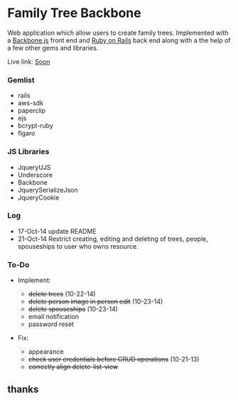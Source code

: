 # Family Tree Backbone

Web application which allow users to create family trees. Implemented with a [Backbone.js](http://backbonejs.org/) front end and [Ruby on Rails](http://rubyonrails.org/) back end along with a the help of a few other gems and libraries.

Live link: [Soon](https://github.com/kim-n/Family-Tree-Backbone)


### Gemlist
* rails
* aws-sdk
* paperclip
* ejs
* bcrypt-ruby
* figaro


### JS Libraries
* JqueryUJS
* Underscore
* Backbone
* JquerySerializeJson
* JqueryCookie


### Log
* 17-Oct-14 update README
* 21-Oct-14 Restrict creating, editing and deleting of trees, people, spouseships to user who owns resource.

### To-Do
* Implement:
  * ~~delete trees~~ (10-22-14)
  * ~~delete person image in person edit~~ (10-23-14)
  * ~~delete spouseships~~ (10-23-14)
  * email notification
  * password reset
  
* Fix:
  * appearance
  * ~~check user credentials before CRUD operations~~ (10-21-13)
  * ~~correctly align delete-list-view~~
  
  
## thanks
